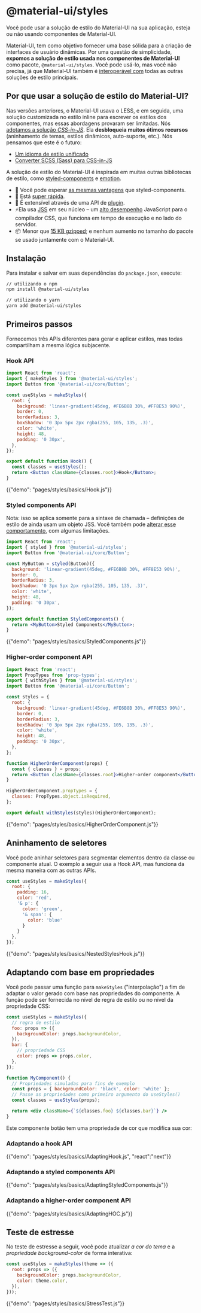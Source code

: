 # @material-ui/styles

<p class="description">Você pode usar a solução de estilo do Material-UI na sua aplicação, esteja ou não usando componentes de Material-UI.</p>

Material-UI, tem como objetivo fornecer uma base sólida para a criação de interfaces de usuário dinâmicas. Por uma questão de simplicidade, **expomos a solução de estilo usada nos componentes de Material-UI** como pacote, `@material-ui/styles`. Você pode usá-lo, mas você não precisa, já que Material-UI também é [ interoperável com](/guides/interoperability/) todas as outras soluções de estilo principais.

## Por que usar a solução de estilo do Material-UI?

Nas versões anteriores, o Material-UI usava o LESS, e em seguida, uma solução customizada no estilo inline para escrever os estilos dos componentes, mas essas abordagens provaram ser limitadas. Nós [adotamos a solução *CSS-in-JS*](https://github.com/oliviertassinari/a-journey-toward-better-style). Ela **desbloqueia muitos ótimos recursos** (aninhamento de temas, estilos dinâmicos, auto-suporte, etc.). Nós pensamos que este é o futuro:

- [Um idioma de estilo unificado](https://medium.com/seek-blog/a-unified-styling-language-d0c208de2660)
- [Converter SCSS (Sass) para CSS-in-JS](https://egghead.io/courses/convert-scss-sass-to-css-in-js)

A solução de estilo do Material-UI é inspirada em muitas outras bibliotecas de estilo, como [styled-components](https://www.styled-components.com/) e [emotion](https://emotion.sh/).

- 💅 Você pode esperar [as mesmas vantagens](https://www.styled-components.com/docs/basics#motivation) que styled-components.
- 🚀 Está [super rápida](https://github.com/mui-org/material-ui/blob/master/packages/material-ui-benchmark/README.md#material-uistyles).
- 🧩 É extensível através de uma API de [plugin](https://github.com/cssinjs/jss/blob/next/docs/plugins.md).
- ⚡️Ela usa [JSS](https://github.com/cssinjs/jss) em seu núcleo – um [alto desempenho](https://github.com/cssinjs/jss/blob/next/docs/performance.md) JavaScript para o compilador CSS, que funciona em tempo de execução e no lado do servidor.
- 📦 Menor que [15 KB gzipped](https://bundlephobia.com/result?p=@material-ui/styles); e nenhum aumento no tamanho do pacote se usado juntamente com o Material-UI.

## Instalação

Para instalar e salvar em suas dependências do `package.json`, execute:

```sh
// utilizando o npm
npm install @material-ui/styles

// utilizando o yarn
yarn add @material-ui/styles
```

## Primeiros passos

Fornecemos três APIs diferentes para gerar e aplicar estilos, mas todas compartilham a mesma lógica subjacente.

### Hook API

```jsx
import React from 'react';
import { makeStyles } from '@material-ui/styles';
import Button from '@material-ui/core/Button';

const useStyles = makeStyles({
  root: {
    background: 'linear-gradient(45deg, #FE6B8B 30%, #FF8E53 90%)',
    border: 0,
    borderRadius: 3,
    boxShadow: '0 3px 5px 2px rgba(255, 105, 135, .3)',
    color: 'white',
    height: 48,
    padding: '0 30px',
  },
});

export default function Hook() {
  const classes = useStyles();
  return <Button className={classes.root}>Hook</Button>;
}
```

{{"demo": "pages/styles/basics/Hook.js"}}

### Styled components API

Nota: isso se aplica somente para a sintaxe de chamada – definições de estilo de ainda usam um objeto JSS. Você também pode [alterar esse comportamento](/styles/advanced/#string-templates), com algumas limitações.

```jsx
import React from 'react';
import { styled } from '@material-ui/styles';
import Button from '@material-ui/core/Button';

const MyButton = styled(Button)({
  background: 'linear-gradient(45deg, #FE6B8B 30%, #FF8E53 90%)',
  border: 0,
  borderRadius: 3,
  boxShadow: '0 3px 5px 2px rgba(255, 105, 135, .3)',
  color: 'white',
  height: 48,
  padding: '0 30px',
});

export default function StyledComponents() {
  return <MyButton>Styled Components</MyButton>;
}
```

{{"demo": "pages/styles/basics/StyledComponents.js"}}

### Higher-order component API

```jsx
import React from 'react';
import PropTypes from 'prop-types';
import { withStyles } from '@material-ui/styles';
import Button from '@material-ui/core/Button';

const styles = {
  root: {
    background: 'linear-gradient(45deg, #FE6B8B 30%, #FF8E53 90%)',
    border: 0,
    borderRadius: 3,
    boxShadow: '0 3px 5px 2px rgba(255, 105, 135, .3)',
    color: 'white',
    height: 48,
    padding: '0 30px',
  },
};

function HigherOrderComponent(props) {
  const { classes } = props;
  return <Button className={classes.root}>Higher-order component</Button>;
}

HigherOrderComponent.propTypes = {
  classes: PropTypes.object.isRequired,
};

export default withStyles(styles)(HigherOrderComponent);
```

{{"demo": "pages/styles/basics/HigherOrderComponent.js"}}

## Aninhamento de seletores

Você pode aninhar seletores para segmentar elementos dentro da classe ou componente atual. O exemplo a seguir usa a Hook API, mas funciona da mesma maneira com as outras APIs.

```js
const useStyles = makeStyles({
  root: {
    padding: 16,
    color: 'red',
    '& p': {
      color: 'green',
      '& span': {
        color: 'blue'
      }
    }
  },
});
```

{{"demo": "pages/styles/basics/NestedStylesHook.js"}}

## Adaptando com base em propriedades

Você pode passar uma função para `makeStyles` ("interpolação") a fim de adaptar o valor gerado com base nas propriedades do componente. A função pode ser fornecida no nível de regra de estilo ou no nível da propriedade CSS:

```jsx
const useStyles = makeStyles({
  // regra de estilo
  foo: props => ({
    backgroundColor: props.backgroundColor,
  }),
  bar: {
    // propriedade CSS
    color: props => props.color,
  },
});

function MyComponent() {
  // Propriedades simuladas para fins de exemplo
  const props = { backgroundColor: 'black', color: 'white' };
  // Passe as propriedades como primeiro argumento do useStyles()
  const classes = useStyles(props);

  return <div className={`${classes.foo} ${classes.bar}`} />
}
```

Este componente botão tem uma propriedade de cor que modifica sua cor:

### Adaptando a hook API

{{"demo": "pages/styles/basics/AdaptingHook.js", "react":"next"}}

### Adaptando a styled components API

{{"demo": "pages/styles/basics/AdaptingStyledComponents.js"}}

### Adaptando a higher-order component API

{{"demo": "pages/styles/basics/AdaptingHOC.js"}}

## Teste de estresse

No teste de estresse a seguir, você pode atualizar *a cor do tema* e a *propriedade background-color* de forma interativa:

```js
const useStyles = makeStyles(theme => ({
  root: props => ({
    backgroundColor: props.backgroundColor,
    color: theme.color,
  }),
}));
```

{{"demo": "pages/styles/basics/StressTest.js"}}